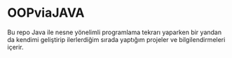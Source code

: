 # OOPviaJAVA
Bu repo Java ile nesne yönelimli programlama tekrarı yaparken bir yandan da kendimi geliştirip ilerlerdiğim sırada yaptığım projeler ve bilgilendirmeleri içerir.
